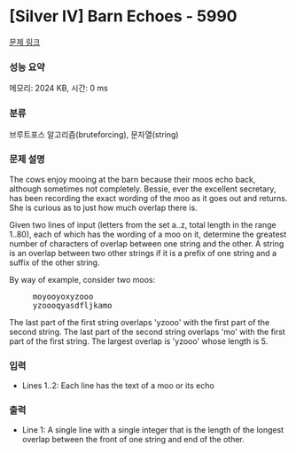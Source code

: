 # [Silver IV] Barn Echoes - 5990 

[문제 링크](https://www.acmicpc.net/problem/5990) 

### 성능 요약

메모리: 2024 KB, 시간: 0 ms

### 분류

브루트포스 알고리즘(bruteforcing), 문자열(string)

### 문제 설명

<p>The cows enjoy mooing at the barn because their moos echo back, although sometimes not completely. Bessie, ever the excellent secretary, has been recording the exact wording of the moo as it goes out and returns. She is curious as to just how much overlap there is.</p>

<p>Given two lines of input (letters from the set a..z, total length in the range 1..80), each of which has the wording of a moo on it, determine the greatest number of characters of overlap between one string and the other. A string is an overlap between two other strings if it is a prefix of one string and a suffix of the other string.</p>

<p>By way of example, consider two moos:</p>

<pre>     moyooyoxyzooo
     yzoooqyasdfljkamo</pre>

<p>The last part of the first string overlaps 'yzooo' with the first part of the second string. The last part of the second string overlaps 'mo' with the first part of the first string. The largest overlap is 'yzooo' whose length is 5.</p>

### 입력 

 <ul>
	<li>Lines 1..2: Each line has the text of a moo or its echo</li>
</ul>

<p> </p>

### 출력 

 <ul>
	<li>Line 1: A single line with a single integer that is the length of the longest overlap between the front of one string and end of the other.</li>
</ul>

<p> </p>

